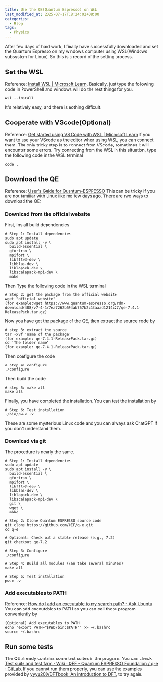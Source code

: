 ```yaml
---
title: Use the QE(Quantum Espresso) on WSL
last_modified_at: 2025-07-17T18:24:02+08:00
categories:
  - Blog
tags:
  - Physics
---
```


After few days of hard work, I finally have successfully downloaded and set the Quantum Espresso on my windows computer using WSL(Windows subsystem for Linux). So this is a record of the setting process.
## Set the WSL
Reference: [Install WSL | Microsoft Learn](https://learn.microsoft.com/en-us/windows/wsl/install). 
Basically, just type the following code in PowerShell and windows will do the rest things for you.
```
wsl --install
```
It's relatively easy, and there is nothing difficult.
## Cooperate with VScode(Optional)
Reference: [Get started using VS Code with WSL | Microsoft Learn](https://learn.microsoft.com/en-us/windows/wsl/tutorials/wsl-vscode)
If you want to use your VScode as the editor when using WSL, you can connect them. 
The only tricky step is to connect from VScode, sometimes it will encounter some errors. Try connecting from the WSL in this situation, type the following code in the WSL terminal
```
code .
```
## Download the QE
Reference: [User's Guide for Quantum-ESPRESSO](https://www.quantum-espresso.org/Doc/user_guide/)
This can be tricky if you are not familiar with Linux like me few days ago. 
There are two ways to download the QE: 
### Download from the official website
First, install build dependencies
```
# Step 1: Install dependencies
sudo apt update
sudo apt install -y \
  build-essential \
  gfortran \
  mpifort \
  libfftw3-dev \
  libblas-dev \
  liblapack-dev \
  libscalapack-mpi-dev \
  make
```
Then Type the following code in the WSL terminal
```
# Step 2: get the package from the official website
wget "official website"
(for example:wget https://www.quantum-espresso.org/rdm-download/488/v7-4-1/7ea7262b594ab757b2c13aaad1214c27/qe-7.4.1-ReleasePack.tar.gz)
```
Now you have got the package of the QE, then extract the source code by
```
# step 3: extract the source
tar -xvf 'name of the package'
(for example: qe-7.4.1-ReleasePack.tar.gz)
cd 'The folder name'
(for example: qe-7.4.1-ReleasePack.tar.gz)
```
Then configure the code
```
# step 4: configure
./configure
```
Then build the code
```
# step 5: make all
make all
```
Finally, you have completed the installation.
You can test the installation by
```
# Step 6: Test installation
./bin/pw.x -v
```
These are some mysterious Linux code and you can always ask ChatGPT if you don't understand them.
### Download via git
The procedure is nearly the same. 

```
# Step 1: Install dependencies
sudo apt update
sudo apt install -y \
  build-essential \
  gfortran \
  mpifort \
  libfftw3-dev \
  libblas-dev \
  liblapack-dev \
  libscalapack-mpi-dev \
  git \
  wget \
  make

# Step 2: Clone Quantum ESPRESSO source code
git clone https://github.com/QEF/q-e.git
cd q-e

# Optional: Check out a stable release (e.g., 7.2)
git checkout qe-7.2

# Step 3: Configure
./configure

# Step 4: Build all modules (can take several minutes)
make all

# Step 5: Test installation
pw.x -v
```
### Add executables to PATH
Reference: [How do I add an executable to my search path? - Ask Ubuntu](https://askubuntu.com/questions/322772/how-do-i-add-an-executable-to-my-search-path)
You can add executables to PATH so you can call these program conveniently by 
```
(Optional) Add executables to PATH
echo 'export PATH="$PWD/bin:$PATH"' >> ~/.bashrc
source ~/.bashrc
```
## Run some tests
The QE already contains some test suites in the program. You can check [Test suite and test farm · Wiki · QEF - Quantum ESPRESSO Foundation / q-e · GitLab](https://gitlab.com/QEF/q-e/-/wikis/Developers/Test-suite-and-test-farm).
If you cannot run them properly, you can use the examples provided by [yyyu200/DFTbook: An introduction to DFT.](https://github.com/yyyu200/DFTbook/tree/master) to try again.

